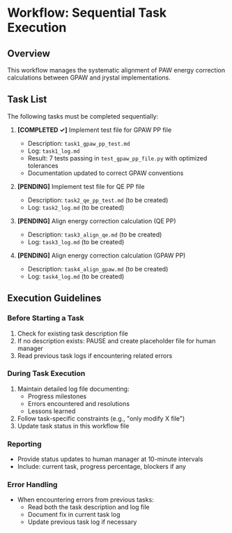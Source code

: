 # Workflow: Sequential Task Execution

## Overview
This workflow manages the systematic alignment of PAW energy correction calculations between GPAW and jrystal implementations.

## Task List
The following tasks must be completed sequentially:

1. **[COMPLETED ✓]** Implement test file for GPAW PP file
   - Description: `task1_gpaw_pp_test.md`
   - Log: `task1_log.md`
   - Result: 7 tests passing in `test_gpaw_pp_file.py` with optimized tolerances
   - Documentation updated to correct GPAW conventions
   
2. **[PENDING]** Implement test file for QE PP file
   - Description: `task2_qe_pp_test.md` (to be created)
   - Log: `task2_log.md` (to be created)
   
3. **[PENDING]** Align energy correction calculation (QE PP)
   - Description: `task3_align_qe.md` (to be created)
   - Log: `task3_log.md` (to be created)
   
4. **[PENDING]** Align energy correction calculation (GPAW PP)
   - Description: `task4_align_gpaw.md` (to be created)
   - Log: `task4_log.md` (to be created)

## Execution Guidelines

### Before Starting a Task
1. Check for existing task description file
2. If no description exists: PAUSE and create placeholder file for human manager
3. Read previous task logs if encountering related errors

### During Task Execution
1. Maintain detailed log file documenting:
   - Progress milestones
   - Errors encountered and resolutions
   - Lessons learned
2. Follow task-specific constraints (e.g., "only modify X file")
3. Update task status in this workflow file

### Reporting
- Provide status updates to human manager at 10-minute intervals
- Include: current task, progress percentage, blockers if any

### Error Handling
- When encountering errors from previous tasks:
  - Read both the task description and log file
  - Document fix in current task log
  - Update previous task log if necessary